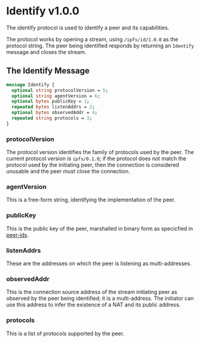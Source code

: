 # Identify v1.0.0

The identify protocol is used to identify a peer and its capabilities.

The protocol works by opening a stream, using `/ipfs/id/1.0.0` as the protocol string.
The peer being identified responds by returning an `Identify` message and closes the
stream.

## The Identify Message

```protobuf
message Identify {
  optional string protocolVersion = 5;
  optional string agentVersion = 6;
  optional bytes publicKey = 1;
  repeated bytes listenAddrs = 2;
  optional bytes observedAddr = 4;
  repeated string protocols = 3;
}
```

### protocolVersion

The protocol version identifies the family of protocols used by the peer.
The current protocol version is `ipfs/0.1.0`; if the protocol does not match
the protocol used by the initiating peer, then the connection is considered
unusable and the peer must close the connection.

### agentVersion

This is a free-form string, identifying the implementation of the peer.

### publicKey

This is the public key of the peer, marshalled in binary form as specicfied
in [peer-ids](../peer-ids).


### listenAddrs

These are the addresses on which the peer is listening as multi-addresses.

### observedAddr

This is the connection source address of the stream initiating peer as observed by the peer
being identified; it is a multi-address. The initiator can use this address to infer
the existence of a NAT and its public address.

### protocols

This is a list of protocols supported by the peer.
